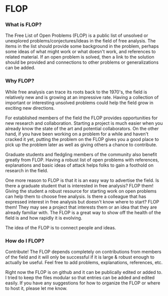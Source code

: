 # FLOP

### What is FLOP?

The Free List of Open Problems (FLOP) is a public list of unsolved or unexplored problems/conjectures/ideas in the field of free analysis. The items in the list should provide some background in the problem, perhaps some ideas of what might work or what doesn't work, and references to related material. If an open problem is solved, then a link to the solution should be provided and connections to other problems or generalizations can be added.


### Why FLOP?

While free analysis can trace its roots back to the 1970's, the field is relatively new and is growing at an impressive rate. Having a collection of important or interesting unsolved problems could help the field grow in exciting new directions.

For established members of the field the FLOP provides opportunities for new research and collaboration. Starting a project is much easier when you already know the state of the art and potential collaborators. On the other hand, if you have been working on a problem for a while and haven't cracked it yet, putting the problem on the FLOP gives you a good place to pick up the problem later as well as giving others a chance to contribute.

Graduate students and fledgling members of the community also benefit greatly from FLOP. Having a robust list of open problems with references, explanations and basic ideas of attack helps folks to gain a foothold on research in the field.

One more reason to FLOP is that it is an easy way to advertise the field. Is there a graduate student that is interested in free analysis? FLOP them! Giving the student a robust resource for starting work on open problems can help them to choose free analysis. Is there a colleague that has expressed interest in free analysis but doesn't know where to start? FLOP them! They may see a project that interests them or an idea that they are already familiar with. The FLOP is a great way to show off the health of the field is and how rapidly it is evolving.

The idea of the FLOP is to connect people and ideas.


### How do I FLOP?

Contribute! The FLOP depends completely on contributions from members of the field and it will only be successful if it is large & robust enough to actually be useful. Feel free to add problems, explanations, references, etc.

Right now the FLOP is on github and it can be publically edited or added to. I tried to keep the files modular so that entries can be added and edited easily. If you have any suggestions for how to organize the FLOP or where to host it, please let me know.

